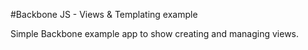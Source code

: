 #Backbone JS - Views & Templating example

Simple Backbone example app to show creating and managing views.